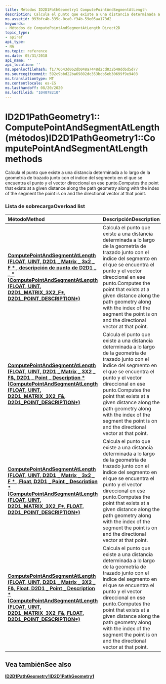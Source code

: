 ```yaml
---
title: Métodos ID2D1PathGeometry1 ComputePointAndSegmentAtLength
description: Calcula el punto que existe a una distancia determinada a lo largo de la geometría de trazado junto con el índice del segmento en el que se encuentra el punto y el vector direccional en ese punto.
ms.assetid: 993bfc4b-335c-0ca0-f34b-59e05aa173d2
keywords:
- Métodos de ComputePointAndSegmentAtLength Direct2D
topic_type:
- apiref
api_type:
- NA
ms.topic: reference
ms.date: 05/31/2018
api_name: ''
api_location: ''
ms.openlocfilehash: f1776643d062db048a7448d2cd032b49dd6d5d77
ms.sourcegitcommit: 592c9bbd22ba69802dc353bcb5eb30699f9e9403
ms.translationtype: MT
ms.contentlocale: es-ES
ms.lasthandoff: 08/20/2020
ms.locfileid: "104078210"
---
```

# <a name="id2d1pathgeometry1computepointandsegmentatlength-methods"></a><span data-ttu-id="b8729-104">ID2D1PathGeometry1:: ComputePointAndSegmentAtLength (métodos)</span><span class="sxs-lookup"><span data-stu-id="b8729-104">ID2D1PathGeometry1::ComputePointAndSegmentAtLength methods</span></span>

<span data-ttu-id="b8729-105">Calcula el punto que existe a una distancia determinada a lo largo de la geometría de trazado junto con el índice del segmento en el que se encuentra el punto y el vector direccional en ese punto.</span><span class="sxs-lookup"><span data-stu-id="b8729-105">Computes the point that exists at a given distance along the path geometry along with the index of the segment the point is on and the directional vector at that point.</span></span>

### <a name="overload-list"></a><span data-ttu-id="b8729-106">Lista de sobrecarga</span><span class="sxs-lookup"><span data-stu-id="b8729-106">Overload list</span></span>



| <span data-ttu-id="b8729-107">Método</span><span class="sxs-lookup"><span data-stu-id="b8729-107">Method</span></span>                                                                                                                                                                | <span data-ttu-id="b8729-108">Descripción</span><span class="sxs-lookup"><span data-stu-id="b8729-108">Description</span></span>                                                                                                                                                                         |
|:----------------------------------------------------------------------------------------------------------------------------------------------------------------------|:------------------------------------------------------------------------------------------------------------------------------------------------------------------------------------|
| <span data-ttu-id="b8729-109">[**ComputePointAndSegmentAtLength (FLOAT, UINT, D2D1 \_ Matrix \_ 3x2 \_ F \* , descripción de punto de D2D1 \_ \_ \* )**](/windows/win32/api/d2d1_1/nf-d2d1_1-id2d1pathgeometry1-computepointandsegmentatlength(float_uint32_constd2d1_matrix_3x2_f_d2d1_point_description))</span><span class="sxs-lookup"><span data-stu-id="b8729-109">[**ComputePointAndSegmentAtLength (FLOAT, UINT, D2D1\_MATRIX\_3X2\_F\*, D2D1\_POINT\_DESCRIPTION\*)**](/windows/win32/api/d2d1_1/nf-d2d1_1-id2d1pathgeometry1-computepointandsegmentatlength(float_uint32_constd2d1_matrix_3x2_f_d2d1_point_description))</span></span>       | <span data-ttu-id="b8729-110">Calcula el punto que existe a una distancia determinada a lo largo de la geometría de trazado junto con el índice del segmento en el que se encuentra el punto y el vector direccional en ese punto.</span><span class="sxs-lookup"><span data-stu-id="b8729-110">Computes the point that exists at a given distance along the path geometry along with the index of the segment the point is on and the directional vector at that point.</span></span><br/> |
| <span data-ttu-id="b8729-111">[**ComputePointAndSegmentAtLength (FLOAT, UINT, D2D1 \_ Matrix \_ 3X2 \_ F&, D2D1 \_ Point \_ Description \* )**](/windows/win32/api/d2d1_1/nf-d2d1_1-id2d1pathgeometry1-computepointandsegmentatlength(float_uint32_constd2d1_matrix_3x2_f__d2d1_point_description))</span><span class="sxs-lookup"><span data-stu-id="b8729-111">[**ComputePointAndSegmentAtLength (FLOAT, UINT, D2D1\_MATRIX\_3X2\_F&, D2D1\_POINT\_DESCRIPTION\*)**](/windows/win32/api/d2d1_1/nf-d2d1_1-id2d1pathgeometry1-computepointandsegmentatlength(float_uint32_constd2d1_matrix_3x2_f__d2d1_point_description))</span></span>        | <span data-ttu-id="b8729-112">Calcula el punto que existe a una distancia determinada a lo largo de la geometría de trazado junto con el índice del segmento en el que se encuentra el punto y el vector direccional en ese punto.</span><span class="sxs-lookup"><span data-stu-id="b8729-112">Computes the point that exists at a given distance along the path geometry along with the index of the segment the point is on and the directional vector at that point.</span></span><br/> |
| <span data-ttu-id="b8729-113">[**ComputePointAndSegmentAtLength (FLOAT, UINT, D2D1 \_ Matrix \_ 3x2 \_ F \* , Float, D2D1 \_ Point \_ Description \* )**](/windows/win32/api/d2d1_1/nf-d2d1_1-id2d1pathgeometry1-computepointandsegmentatlength(float_uint32_constd2d1_matrix_3x2_f_float_d2d1_point_description))</span><span class="sxs-lookup"><span data-stu-id="b8729-113">[**ComputePointAndSegmentAtLength (FLOAT, UINT, D2D1\_MATRIX\_3X2\_F\*, FLOAT, D2D1\_POINT\_DESCRIPTION\*)**](/windows/win32/api/d2d1_1/nf-d2d1_1-id2d1pathgeometry1-computepointandsegmentatlength(float_uint32_constd2d1_matrix_3x2_f_float_d2d1_point_description))</span></span>  | <span data-ttu-id="b8729-114">Calcula el punto que existe a una distancia determinada a lo largo de la geometría de trazado junto con el índice del segmento en el que se encuentra el punto y el vector direccional en ese punto.</span><span class="sxs-lookup"><span data-stu-id="b8729-114">Computes the point that exists at a given distance along the path geometry along with the index of the segment the point is on and the directional vector at that point.</span></span><br/> |
| <span data-ttu-id="b8729-115">[**ComputePointAndSegmentAtLength (FLOAT, UINT, D2D1 \_ Matrix \_ 3X2 \_ F&, Float, D2D1 \_ Point \_ Description \* )**](/windows/win32/api/d2d1_1/nf-d2d1_1-id2d1pathgeometry1-computepointandsegmentatlength(float_uint32_constd2d1_matrix_3x2_f__float_d2d1_point_description))</span><span class="sxs-lookup"><span data-stu-id="b8729-115">[**ComputePointAndSegmentAtLength (FLOAT, UINT, D2D1\_MATRIX\_3X2\_F&, FLOAT, D2D1\_POINT\_DESCRIPTION\*)**](/windows/win32/api/d2d1_1/nf-d2d1_1-id2d1pathgeometry1-computepointandsegmentatlength(float_uint32_constd2d1_matrix_3x2_f__float_d2d1_point_description))</span></span> | <span data-ttu-id="b8729-116">Calcula el punto que existe a una distancia determinada a lo largo de la geometría de trazado junto con el índice del segmento en el que se encuentra el punto y el vector direccional en ese punto.</span><span class="sxs-lookup"><span data-stu-id="b8729-116">Computes the point that exists at a given distance along the path geometry along with the index of the segment the point is on and the directional vector at that point.</span></span><br/> |



## <a name="see-also"></a><span data-ttu-id="b8729-117">Vea también</span><span class="sxs-lookup"><span data-stu-id="b8729-117">See also</span></span>

<dl> <dt>

[<span data-ttu-id="b8729-118">**ID2D1PathGeometry1**</span><span class="sxs-lookup"><span data-stu-id="b8729-118">**ID2D1PathGeometry1**</span></span>](/windows/win32/api/d2d1_1/nn-d2d1_1-id2d1pathgeometry1)
</dt> </dl>

 

